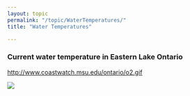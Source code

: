 ```yaml
---
layout: topic
permalink: "/topic/WaterTemperatures/"
title: "Water Temperatures"

---
```


<h3>Current water temperature in Eastern Lake Ontario</h3>

<a href="http://www.coastwatch.msu.edu/ontario/o2.gif" class="imagelink">http://www.coastwatch.msu.edu/ontario/o2.gif</a>

<img src="http://www.coastwatch.msu.edu/ontario/o2.gif">

